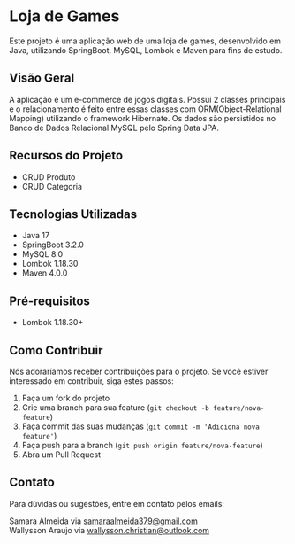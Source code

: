 # Loja de Games

Este projeto é uma aplicação web de uma loja de games, desenvolvido em Java, utilizando SpringBoot, MySQL, Lombok e Maven para fins de estudo.

## Visão Geral

A aplicação é um e-commerce de jogos digitais. Possui 2 classes principais e o relacionamento é feito entre essas classes com ORM(Object-Relational Mapping) utilizando o framework Hibernate.
Os dados são persistidos no Banco de Dados Relacional MySQL pelo Spring Data JPA.

## Recursos do Projeto

- CRUD Produto
- CRUD Categoria
  
## Tecnologias Utilizadas

- Java 17
- SpringBoot 3.2.0
- MySQL 8.0
- Lombok 1.18.30
- Maven 4.0.0

## Pré-requisitos

- Lombok 1.18.30+
  
## Como Contribuir

Nós adoraríamos receber contribuições para o projeto. Se você estiver interessado em contribuir, siga estes passos:

1. Faça um fork do projeto
2. Crie uma branch para sua feature (`git checkout -b feature/nova-feature`)
3. Faça commit das suas mudanças (`git commit -m 'Adiciona nova feature'`)
4. Faça push para a branch (`git push origin feature/nova-feature`)
5. Abra um Pull Request

## Contato

Para dúvidas ou sugestões, entre em contato pelos emails: 

Samara Almeida via samaraalmeida379@gmail.com <br>
Wallysson Araujo via wallysson.christian@outlook.com
